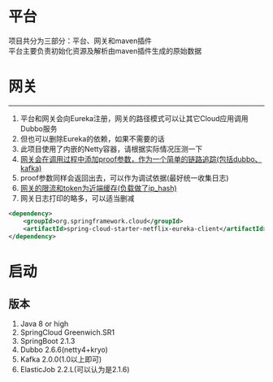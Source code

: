 # 平台
项目共分为三部分：平台、网关和maven插件  
平台主要负责初始化资源及解析由maven插件生成的原始数据  


# 网关
****
1. 平台和网关会向Eureka注册，网关的路径模式可以让其它Cloud应用调用Dubbo服务
2. 但也可以删除Eureka的依赖，如果不需要的话  
3. 此项目使用了内嵌的Netty容器，请根据实际情况压测一下
4. [网关会在调用过程中添加proof参数，作为一个简单的链路追踪(包括dubbo、kafka)](quickstart/i11.simple-call-link.md)
5. proof参数同样会返回出去，可以作为调试依据(最好统一收集日志)
6. [网关的限流和token为近端缓存(负载做了ip_hash)](quickstart/i5.token-bucket.md)
7. 网关日志打印的略多，可以适当删减


```xml
<dependency>
    <groupId>org.springframework.cloud</groupId>
    <artifactId>spring-cloud-starter-netflix-eureka-client</artifactId>
</dependency>
```

# 启动


## 版本
1. Java 8 or high
2. SpringCloud Greenwich.SR1
3. SpringBoot 2.1.3
4. Dubbo 2.6.6(netty4+kryo)
5. Kafka 2.0.0(1.0以上即可)
6. ElasticJob 2.2.L(可以认为是2.1.6)
